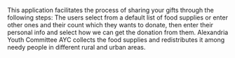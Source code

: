 This application facilitates the process of sharing your gifts through the following steps:
The users select from a default list of food supplies or enter other ones and their count which they wants to donate, then enter their personal info and select how we can get the donation from them.
Alexandria Youth Committee AYC collects the food supplies and redistributes it among needy people in different rural and urban areas.

